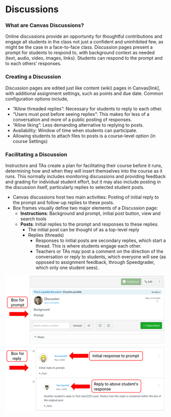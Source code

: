 # Discussions

### What are Canvas Discussions?

Online discussions provide an opportunity for thoughtful contributions and engage all students in the class not just a confident and uninhibited few, as might be the case in a face-to-face class. Discussion pages present a prompt for students to respond to, with background context as needed \(text, audio, video, images, links\). Students can respond to the prompt and to each others’ responses.

### Creating a Discussion

Discussion pages are edited just like content \(wiki\) pages in Canvas\[link\], with additional assignment settings, such as points and due date. Common configuration options include,

* “Allow threaded replies”: Necessary for students to reply to each other.
* “Users must post before seeing replies”: This makes for less of a conversation and more of a public posting of responses.
* “Allow liking”: Less demanding alternative to replying to posts.
* Availability: Window of time when students can participate.
* Allowing students to attach files to posts is a course-level option \(in course Settings\)

### Facilitating a Discussion

Instructors and TAs create a plan for facilitating their course before it runs, determining how and when they will insert themselves into the course as it runs. This normally includes monitoring discussions and providing feedback and grading for individual student effort, but it may also include posting in the discussion itself, particularly replies to selected student posts.

* Canvas discussions host two main activities: Posting of initial reply to the prompt and follow-up replies to these posts.
* Box frames visually define two major elements of a Discussion page:
  * **Instructions**: Background and prompt, initial post button, view and search tools
  * **Posts**: Initial replies to the prompt and responses to these replies.
    * The initial post can be thought of as a top-level reply
    * Replies \(threads\)
      * Responses to initial posts are secondary replies, which start a thread. This is where students engage each other.
      * Teachers or TAs may post a comment on the direction of the conversation or reply to students, which everyone will see \(as opposed to assignment feedback, through Speedgrader, which only one student sees\).

![](../.gitbook/assets/discussions_prompt.png)



